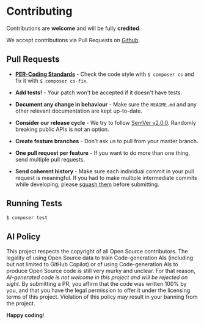 # Contributing

Contributions are **welcome** and will be fully **credited**.

We accept contributions via Pull Requests on [Github](https://github.com/php-fig/per-attributes).

## Pull Requests

- **[PER-Coding Standards](https://www.php-fig.org/per/coding-style/)** - Check the code style with `$ composer cs` and fix it with `$ composer cs-fix`.

- **Add tests!** - Your patch won't be accepted if it doesn't have tests.

- **Document any change in behaviour** - Make sure the `README.md` and any other relevant documentation are kept up-to-date.

- **Consider our release cycle** - We try to follow [SemVer v2.0.0](http://semver.org/). Randomly breaking public APIs is not an option.

- **Create feature branches** - Don't ask us to pull from your master branch.

- **One pull request per feature** - If you want to do more than one thing, send multiple pull requests.

- **Send coherent history** - Make sure each individual commit in your pull request is meaningful. If you had to make multiple intermediate commits while developing, please [squash them](http://www.git-scm.com/book/en/v2/Git-Tools-Rewriting-History#Changing-Multiple-Commit-Messages) before submitting.


## Running Tests

``` bash
$ composer test
```

## AI Policy

This project respects the copyright of all Open Source contributors.  The legality of using Open Source data to train Code-generation AIs (including but not limited to GitHub Copilot) or of using Code-generation AIs to produce Open Source code is still very murky and unclear.  For that reason, *AI-generated code is not welcome in this project and will be rejected on sight*.  By submitting a PR, you affirm that the code was written 100% by you, and that you have the legal permission to offer it under the licensing terms of this project.  Violation of this policy may result in your banning from the project.

**Happy coding**!
